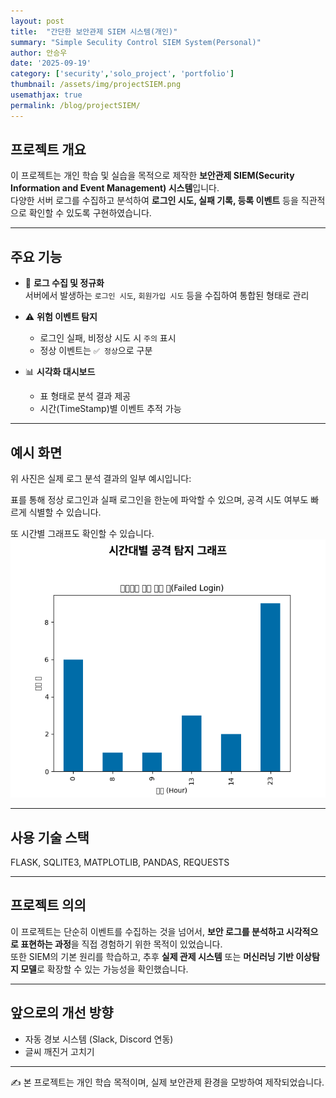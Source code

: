 ```yaml
---
layout: post
title:  "간단한 보안관제 SIEM 시스템(개인)"
summary: "Simple Seculity Control SIEM System(Personal)"
author: 안승우
date: '2025-09-19'
category: ['security','solo_project', 'portfolio']
thumbnail: /assets/img/projectSIEM.png
usemathjax: true
permalink: /blog/projectSIEM/
---
```


## 프로젝트 개요

이 프로젝트는 개인 학습 및 실습을 목적으로 제작한 **보안관제 SIEM(Security Information and Event Management) 시스템**입니다.  
다양한 서버 로그를 수집하고 분석하여 **로그인 시도, 실패 기록, 등록 이벤트** 등을 직관적으로 확인할 수 있도록 구현하였습니다.  

---

## 주요 기능

- 🔎 **로그 수집 및 정규화**  
  서버에서 발생하는 `로그인 시도`, `회원가입 시도` 등을 수집하여 통합된 형태로 관리  

- ⚠️ **위험 이벤트 탐지**  
  - 로그인 실패, 비정상 시도 시 `주의` 표시  
  - 정상 이벤트는 `✅ 정상`으로 구분  

- 📊 **시각화 대시보드**  
  - 표 형태로 분석 결과 제공  
  - 시간(TimeStamp)별 이벤트 추적 가능  

---

## 예시 화면

위 사진은 실제 로그 분석 결과의 일부 예시입니다:


표를 통해 정상 로그인과 실패 로그인을 한눈에 파악할 수 있으며, 공격 시도 여부도 빠르게 식별할 수 있습니다.  

또 시간별 그래프도 확인할 수 있습니다.
![시간 별 그래프](/assets/img/projectSIEM_2.png)

---

## 사용 기술 스택
   
FLASK, SQLITE3, MATPLOTLIB, PANDAS, REQUESTS   

---

## 프로젝트 의의

이 프로젝트는 단순히 이벤트를 수집하는 것을 넘어서, **보안 로그를 분석하고 시각적으로 표현하는 과정**을 직접 경험하기 위한 목적이 있었습니다.  
또한 SIEM의 기본 원리를 학습하고, 추후 **실제 관제 시스템** 또는 **머신러닝 기반 이상탐지 모델**로 확장할 수 있는 가능성을 확인했습니다.  

---

## 앞으로의 개선 방향
  
- 자동 경보 시스템 (Slack, Discord 연동)  
- 글씨 깨진거 고치기

---

✍️ 본 프로젝트는 개인 학습 목적이며, 실제 보안관제 환경을 모방하여 제작되었습니다.  